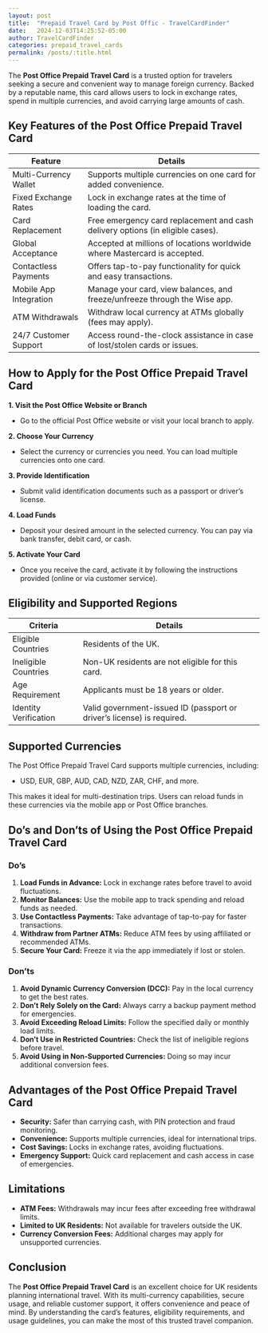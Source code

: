 ```yaml
---
layout: post
title:  "Prepaid Travel Card by Post Offic - TravelCardFinder"
date:   2024-12-03T14:25:52-05:00
author: TravelCardFinder
categories: prepaid_travel_cards
permalink: /posts/:title.html
---
```


The **Post Office Prepaid Travel Card** is a trusted option for travelers seeking a secure and convenient way to manage foreign currency. Backed by a reputable name, this card allows users to lock in exchange rates, spend in multiple currencies, and avoid carrying large amounts of cash.


## Key Features of the Post Office Prepaid Travel Card

| Feature | Details |
|-------|--------|
| Multi-Currency Wallet | Supports multiple currencies on one card for added convenience. |
| Fixed Exchange Rates | Lock in exchange rates at the time of loading the card. |
| Card Replacement | Free emergency card replacement and cash delivery options (in eligible cases). |
| Global Acceptance | Accepted at millions of locations worldwide where Mastercard is accepted. |
| Contactless Payments | Offers tap-to-pay functionality for quick and easy transactions. |
| Mobile App Integration | Manage your card, view balances, and freeze/unfreeze through the Wise app. |
| ATM Withdrawals | Withdraw local currency at ATMs globally (fees may apply). |
| 24/7 Customer Support | Access round-the-clock assistance in case of lost/stolen cards or issues. |

## How to Apply for the Post Office Prepaid Travel Card

**1. Visit the Post Office Website or Branch**

+ Go to the official Post Office website or visit your local branch to apply.

**2. Choose Your Currency**
+ Select the currency or currencies you need. You can load multiple currencies onto one card.

**3. Provide Identification**
+ Submit valid identification documents such as a passport or driver’s license.

**4. Load Funds**
+ Deposit your desired amount in the selected currency. You can pay via bank transfer, debit card, or cash.

**5. Activate Your Card**
+ Once you receive the card, activate it by following the instructions provided (online or via customer service).

## Eligibility and Supported Regions

| Criteria | Details |
|-------|--------|
| Eligible Countries | Residents of the UK. |
| Ineligible Countries | Non-UK residents are not eligible for this card. |
| Age Requirement | Applicants must be 18 years or older. |
| Identity Verification | Valid government-issued ID (passport or driver’s license) is required. |

## Supported Currencies
The Post Office Prepaid Travel Card supports multiple currencies, including:

+ USD, EUR, GBP, AUD, CAD, NZD, ZAR, CHF, and more.

This makes it ideal for multi-destination trips. Users can reload funds in these currencies via the mobile app or Post Office branches.

## Do’s and Don’ts of Using the Post Office Prepaid Travel Card

### Do’s
1. **Load Funds in Advance:** Lock in exchange rates before travel to avoid fluctuations.
2. **Monitor Balances:** Use the mobile app to track spending and reload funds as needed.
3. **Use Contactless Payments:** Take advantage of tap-to-pay for faster transactions.
4. **Withdraw from Partner ATMs:** Reduce ATM fees by using affiliated or recommended ATMs.
5. **Secure Your Card:** Freeze it via the app immediately if lost or stolen.

### Don’ts
1. **Avoid Dynamic Currency Conversion (DCC):** Pay in the local currency to get the best rates.
2. **Don’t Rely Solely on the Card:** Always carry a backup payment method for emergencies.
3. **Avoid Exceeding Reload Limits:** Follow the specified daily or monthly load limits.
4. **Don’t Use in Restricted Countries:** Check the list of ineligible regions before travel.
5. **Avoid Using in Non-Supported Currencies:** Doing so may incur additional conversion fees.

## Advantages of the Post Office Prepaid Travel Card

+ **Security:** Safer than carrying cash, with PIN protection and fraud monitoring.
+ **Convenience:** Supports multiple currencies, ideal for international trips.
+ **Cost Savings:** Locks in exchange rates, avoiding fluctuations.
+ **Emergency Support:** Quick card replacement and cash access in case of emergencies.

## Limitations
+ **ATM Fees:** Withdrawals may incur fees after exceeding free withdrawal limits.
+ **Limited to UK Residents:** Not available for travelers outside the UK.
+ **Currency Conversion Fees:** Additional charges may apply for unsupported currencies.

## Conclusion
The **Post Office Prepaid Travel Card** is an excellent choice for UK residents planning international travel. With its multi-currency capabilities, secure usage, and reliable customer support, it offers convenience and peace of mind. By understanding the card’s features, eligibility requirements, and usage guidelines, you can make the most of this trusted travel companion.